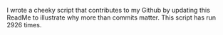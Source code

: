 I wrote a cheeky script that contributes to my Github by updating this ReadMe to illustrate why more than commits matter. This script has run 2926 times.